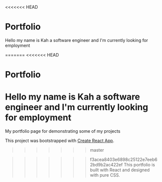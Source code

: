 <<<<<<< HEAD
# Portfolio
Hello my name is Kah a software engineer and I'm currently looking for employment

=======
<<<<<<< HEAD
# Portfolio
Hello my name is Kah a software engineer and I'm currently looking for employment
=======
My portfolio page for demonstrating some of my projects

This project was bootstrapped with [Create React App](https://github.com/facebook/create-react-app).
>>>>>>> master

>>>>>>> f3acea8403e6898c25122e7eeb62bd9b2ac422ef
This portfolio is built with React and designed with pure CSS.
